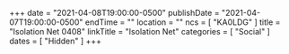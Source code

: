+++
date = "2021-04-08T19:00:00-0500"
publishDate = "2021-04-07T19:00:00-0500"
endTime = ""
location = ""
ncs = [ "KA0LDG" ]
title = "Isolation Net 0408"
linkTitle = "Isolation Net"
categories = [ "Social" ]
dates = [ "Hidden" ]
+++
